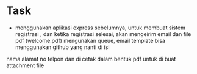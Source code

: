 # Task 

-    menggunakan aplikasi express sebelumnya, untuk membuat sistem registrasi , dan ketika registrasi selesai, akan mengeirim email dan file pdf (welcome.pdf) mengunakan queue,
     email template bisa menggunakan github yang nanti di isi

nama
alamat
no telpon
dan di cetak dalam bentuk pdf untuk di buat attachment file
